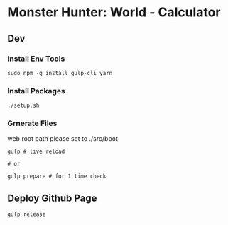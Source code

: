 # Monster Hunter: World - Calculator

## Dev

### Install Env Tools

~~~
sudo npm -g install gulp-cli yarn
~~~

### Install Packages

~~~
./setup.sh
~~~

### Grnerate Files

web root path please set to ./src/boot

~~~
gulp # live reload

# or

gulp prepare # for 1 time check
~~~

## Deploy Github Page

~~~
gulp release
~~~
